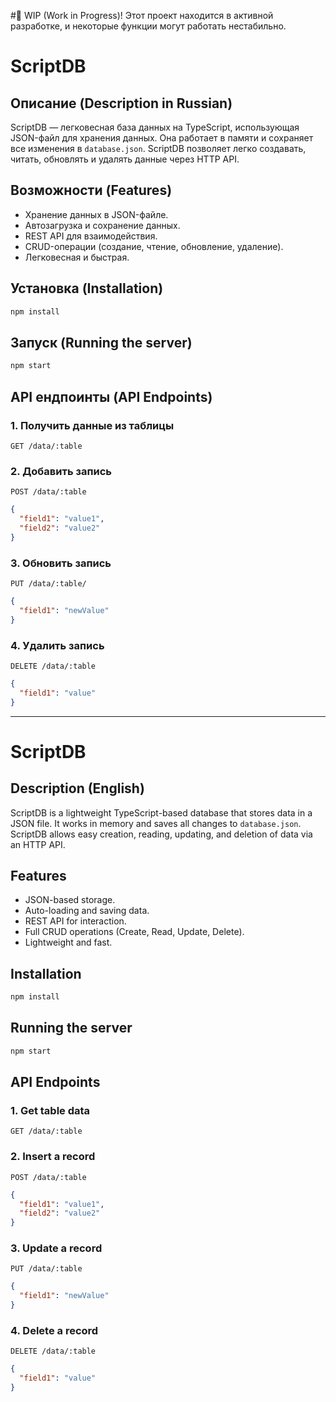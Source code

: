 #🚧 WIP (Work in Progress)! Этот проект находится в активной разработке, и некоторые функции могут работать нестабильно.

# ScriptDB

## Описание (Description in Russian)
ScriptDB — легковесная база данных на TypeScript, использующая JSON-файл для хранения данных. Она работает в памяти и сохраняет все изменения в `database.json`. ScriptDB позволяет легко создавать, читать, обновлять и удалять данные через HTTP API.

## Возможности (Features)
- Хранение данных в JSON-файле.
- Автозагрузка и сохранение данных.
- REST API для взаимодействия.
- CRUD-операции (создание, чтение, обновление, удаление).
- Легковесная и быстрая.

## Установка (Installation)
```sh
npm install
```

## Запуск (Running the server)
```sh
npm start
```

## API ендпоинты (API Endpoints)
### 1. Получить данные из таблицы
`GET /data/:table`

### 2. Добавить запись
`POST /data/:table`
```json
{
  "field1": "value1",
  "field2": "value2"
}
```

### 3. Обновить запись
`PUT /data/:table/`
```json
{
  "field1": "newValue"
}
```

### 4. Удалить запись
`DELETE /data/:table`
```json
{
  "field1": "value"
}
```

---

# ScriptDB

## Description (English)
ScriptDB is a lightweight TypeScript-based database that stores data in a JSON file. It works in memory and saves all changes to `database.json`. ScriptDB allows easy creation, reading, updating, and deletion of data via an HTTP API.

## Features
- JSON-based storage.
- Auto-loading and saving data.
- REST API for interaction.
- Full CRUD operations (Create, Read, Update, Delete).
- Lightweight and fast.

## Installation
```sh
npm install
```

## Running the server
```sh
npm start
```

## API Endpoints
### 1. Get table data
`GET /data/:table`

### 2. Insert a record
`POST /data/:table`
```json
{
  "field1": "value1",
  "field2": "value2"
}
```

### 3. Update a record
`PUT /data/:table`
```json
{
  "field1": "newValue"
}
```

### 4. Delete a record
`DELETE /data/:table`
```json
{
  "field1": "value"
}
```

